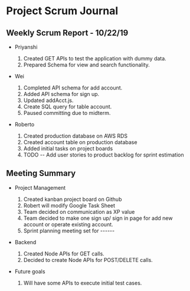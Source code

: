 # Project Scrum Journal

## Weekly Scrum Report - 10/22/19

* Priyanshi
  1. Created GET APIs to test the application with dummy data.
  2. Prepared Schema for view and search functionality.

* Wei
  1. Completed API schema for add account.
  2. Added API schema for sign up.
  3. Updated addAcct.js.
  4. Create SQL query for table account.
  5. Paused committing due to midterm.

* Roberto
  1. Created production database on AWS RDS
  2. Created account table on production database
  3. Added initial tasks on project boards
  4. TODO -- Add user stories to product backlog for sprint estimation

## Meeting Summary

* Project Management
  1. Created kanban project board on Github
  2. Robert will modify Google Task Sheet
  3. Team decided on communication as XP value
  4. Team decided to make one sign up/ sign in page for add new account or operate existing account. 
  4. Sprint planning meeting set for ------
* Backend
  1. Created Node APIs for GET calls.
  2. Decided to create Node APIs for POST/DELETE calls.
  
* Future goals
  1. Will have some APIs to execute initial test cases.
 
